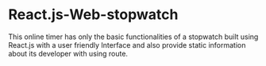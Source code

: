 # React.js-Web-stopwatch
This online timer has only the basic functionalities of a stopwatch built using React.js with a user friendly Interface and also provide static information about its developer with using route.
